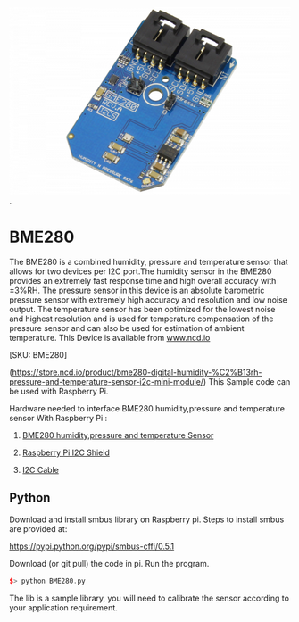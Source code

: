[![BME280](BME280_I2C.png)](https://store.ncd.io/product/bme280-digital-humidity-%C2%B13rh-pressure-and-temperature-sensor-i2c-mini-module/).

# BME280

The BME280 is a combined humidity, pressure and temperature sensor that allows for two devices per I2C port.The humidity sensor in the BME280 provides an extremely fast response time and high overall accuracy with ±3%RH. The pressure sensor in this device is an absolute barometric pressure sensor with extremely high accuracy and resolution and low noise output. The temperature sensor has been optimized for the lowest noise and highest resolution and is used for temperature compensation of the pressure sensor and can also be used for estimation of ambient temperature. 
This Device is available from www.ncd.io

[SKU: BME280]

(https://store.ncd.io/product/bme280-digital-humidity-%C2%B13rh-pressure-and-temperature-sensor-i2c-mini-module/)
This Sample code can be used with Raspberry Pi.

Hardware needed to interface BME280 humidity,pressure and temperature sensor With Raspberry Pi :

1. <a href="https://store.ncd.io/product/bme280-digital-humidity-%C2%B13rh-pressure-and-temperature-sensor-i2c-mini-module/">BME280 humidity,pressure and temperature Sensor</a>

2. <a href="https://store.ncd.io/product/i2c-shield-for-raspberry-pi-3-pi2-with-outward-facing-i2c-port-terminates-over-hdmi-port/">Raspberry Pi I2C Shield</a>

3. <a href="https://store.ncd.io/product/i%C2%B2c-cable/">I2C Cable</a>

## Python

Download and install smbus library on Raspberry pi. Steps to install smbus are provided at:

https://pypi.python.org/pypi/smbus-cffi/0.5.1

Download (or git pull) the code in pi. Run the program.

```cpp
$> python BME280.py
```
The lib is a sample library, you will need to calibrate the sensor according to your application requirement.
